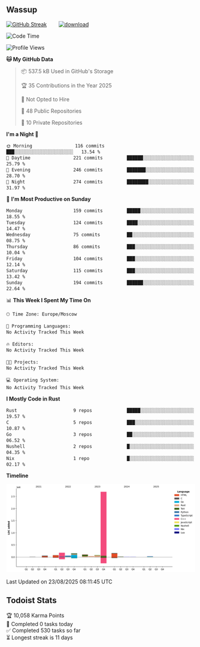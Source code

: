 ## Wassup

<!--
-->

[![GitHub Streak](http://github-readme-streak-stats.herokuapp.com?user=archeoss&theme=shades-of-purple&hide_border=true&date_format=j%20M%5B%20Y%5D)](https://git.io/streak-stats)&nbsp;&nbsp;&nbsp;&nbsp;&nbsp;&nbsp;&nbsp;&nbsp;[![download](https://user-images.githubusercontent.com/68448737/147796309-d8b65b1d-4dde-40d9-b03a-2b42aaa6cd43.jpeg)
](http://bmstu.ru/)

<!--START_SECTION:waka-->
![Code Time](http://img.shields.io/badge/Code%20Time-3%2C995%20hrs%2055%20mins-blue)

![Profile Views](http://img.shields.io/badge/Profile%20Views-0-blue)

**🐱 My GitHub Data** 

> 📦 537.5 kB Used in GitHub's Storage 
 > 
> 🏆 35 Contributions in the Year 2025
 > 
> 🚫 Not Opted to Hire
 > 
> 📜 48 Public Repositories 
 > 
> 🔑 10 Private Repositories 
 > 
**I'm a Night 🦉** 

```text
🌞 Morning                116 commits         ███░░░░░░░░░░░░░░░░░░░░░░   13.54 % 
🌆 Daytime                221 commits         ██████░░░░░░░░░░░░░░░░░░░   25.79 % 
🌃 Evening                246 commits         ███████░░░░░░░░░░░░░░░░░░   28.70 % 
🌙 Night                  274 commits         ████████░░░░░░░░░░░░░░░░░   31.97 % 
```
📅 **I'm Most Productive on Sunday** 

```text
Monday                   159 commits         █████░░░░░░░░░░░░░░░░░░░░   18.55 % 
Tuesday                  124 commits         ████░░░░░░░░░░░░░░░░░░░░░   14.47 % 
Wednesday                75 commits          ██░░░░░░░░░░░░░░░░░░░░░░░   08.75 % 
Thursday                 86 commits          ███░░░░░░░░░░░░░░░░░░░░░░   10.04 % 
Friday                   104 commits         ███░░░░░░░░░░░░░░░░░░░░░░   12.14 % 
Saturday                 115 commits         ███░░░░░░░░░░░░░░░░░░░░░░   13.42 % 
Sunday                   194 commits         ██████░░░░░░░░░░░░░░░░░░░   22.64 % 
```


📊 **This Week I Spent My Time On** 

```text
🕑︎ Time Zone: Europe/Moscow

💬 Programming Languages: 
No Activity Tracked This Week

🔥 Editors: 
No Activity Tracked This Week

🐱‍💻 Projects: 
No Activity Tracked This Week

💻 Operating System: 
No Activity Tracked This Week
```

**I Mostly Code in Rust** 

```text
Rust                     9 repos             █████░░░░░░░░░░░░░░░░░░░░   19.57 % 
C                        5 repos             ███░░░░░░░░░░░░░░░░░░░░░░   10.87 % 
Go                       3 repos             ██░░░░░░░░░░░░░░░░░░░░░░░   06.52 % 
Nushell                  2 repos             █░░░░░░░░░░░░░░░░░░░░░░░░   04.35 % 
Nix                      1 repo              █░░░░░░░░░░░░░░░░░░░░░░░░   02.17 % 
```



**Timeline**

![Lines of Code chart](https://raw.githubusercontent.com/archeoss/archeoss/master/assets/bar_graph.png)


 Last Updated on 23/08/2025 08:11:45 UTC
<!--END_SECTION:waka-->

## Todoist Stats

<!-- TODO-IST:START -->
🏆  10,058 Karma Points           
🌸  Completed 0 tasks today           
✅  Completed 530 tasks so far           
⏳  Longest streak is 11 days
<!-- TODO-IST:END -->
